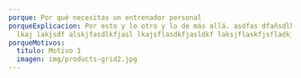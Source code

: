 ```yaml
---
porque: Por qué necesitas un entrenador personal
porqueExplicacion: Por esto y lo otro y lo de más allá. asdfas dfañsdlkfasnf
  lkaj lakjsdf alskjfasdlkfjasl lkajsflasdkfjasldkf laksjflaskfjsfladkj
porqueMotivos:
  titulo: Motivo 1
  imagen: img/products-grid2.jpg
---
```

